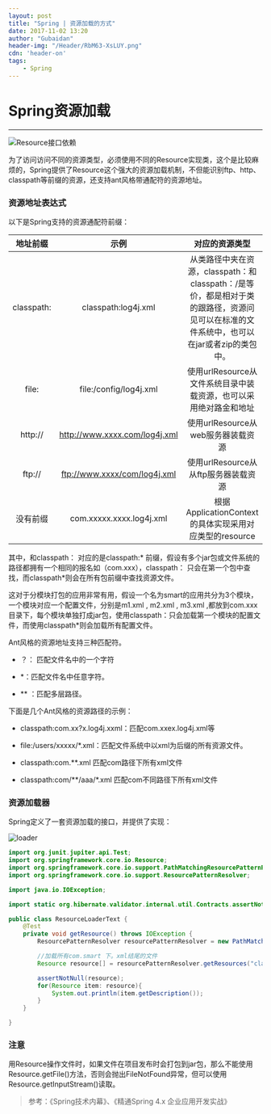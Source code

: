 ```yaml
---
layout: post
title: "Spring | 资源加载的方式"
date: 2017-11-02 13:20
author: "Gubaidan"
header-img: "/Header/RbM63-XsLUY.png"
cdn: 'header-on'
tags:
	- Spring
---
```


# Spring资源加载

---



![Resource接口依赖](http://epoch-night.oss-cn-hangzhou.aliyuncs.com/PostImg/ResourceClassDependence.png)

为了访问访问不同的资源类型，必须使用不同的Resource实现类，这个是比较麻烦的，Spring提供了Resource这个强大的资源加载机制，不但能识别ftp、http、classpath等前缀的资源，还支持ant风格带通配符的资源地址。

### 资源地址表达式

以下是Spring支持的资源通配符前缀：

|  地址前缀  |             示例              |                        对应的资源类型                        |
| :--------: | :---------------------------: | :----------------------------------------------------------: |
| classpath: |      classpath:log4j.xml      | 从类路径中夹在资源，classpath：和classpath：/是等价，都是相对于类的跟路径，资源问见可以在标准的文件系统中，也可以在jar或者zip的类包中。 |
|   file:    |    file:/config/log4j.xml     | 使用urlResource从文件系统目录中装载资源，也可以采用绝对路金和地址 |
|  http://   | http://www.xxxx.com/log4j.xml |              使用urlResource从web服务器装载资源              |
|   ftp://   | ftp://www.xxxx/com/log4j.xml  |             使用urlResource从从ftp服务器装载资源             |
|  没有前缀  |   com.xxxxx.xxxx.log4j.xml    |    根据ApplicationContext的具体实现采用对应类型的resource    |

其中，和classpath： 对应的是classpath:* 前缀，假设有多个jar包或文件系统的路径都拥有一个相同的报名如（com.xxx），classpath： 只会在第一个包中查找，而classpath*则会在所有包前缀中查找资源文件。

这对于分模块打包的应用非常有用，假设一个名为smart的应用共分为3个模块，一个模块对应一个配置文件，分别是m1.xml , m2.xml , m3.xml ,都放到com.xxx目录下，每个模块单独打成jar包，使用classpath：只会加载第一个模块的配置文件，而使用classpath*则会加载所有配置文件。

Ant风格的资源地址支持三种匹配符。

- ？： 匹配文件名中的一个字符

- *：匹配文件名中任意字符。

- ** ：匹配多层路径。

  

下面是几个Ant风格的资源路径的示例：

- classpath:com.xx?x.log4j.xxml：匹配com.xxex.log4j.xml等

- file:/users/xxxxx/*.xml：匹配文件系统中以xml为后缀的所有资源文件。

- classpath:com.**.xml 匹配com路径下所有xml文件

- classpath:com/**/aaa/*.xml 匹配com不同路径下所有xml文件

  

### 资源加载器

Spring定义了一套资源加载的接口，并提供了实现：

![loader](http://epoch-night.oss-cn-hangzhou.aliyuncs.com/PostImg/loader.png)

```java
import org.junit.jupiter.api.Test;
import org.springframework.core.io.Resource;
import org.springframework.core.io.support.PathMatchingResourcePatternResolver;
import org.springframework.core.io.support.ResourcePatternResolver;

import java.io.IOException;

import static org.hibernate.validator.internal.util.Contracts.assertNotNull;

public class ResourceLoaderText {
    @Test
    private void getResource() throws IOException {
        ResourcePatternResolver resourcePatternResolver = new PathMatchingResourcePatternResolver();

        //加载所有com.smart 下。xml结尾的文件
        Resource resource[] = resourcePatternResolver.getResources("classpath*: com.smart.**/*.properties");

        assertNotNull(resource);
        for(Resource item: resource){
            System.out.println(item.getDescription());
        }
    }

}
```



### 注意

用Resource操作文件时，如果文件在项目发布时会打包到jar包，那么不能使用Resource.getFile()方法，否则会抛出FileNotFound异常，但可以使用Resource.getInputStream()读取。

>参考：《Spring技术内幕》、《精通Spring 4.x 企业应用开发实战》